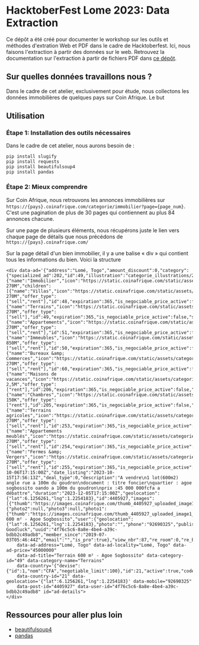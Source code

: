 # HacktoberFest Lome 2023: Data Extraction

Ce dépôt a été créé pour documenter le workshop sur les outils et méthodes d'extration Web et PDF dans le cadre de Hacktoberfest. Ici, nous faisons l'extraction à partir des données sur le web. Retrouvez la documentation sur l'extraction à partir de fichiers PDF dans [ce dépôt](https://github.com/gausoft/hacktoberfest-pdf-tabular-data-extraction).

## Sur quelles données travaillons nous ?

Dans le cadre de cet atelier, exclusivement pour étude, nous collectons les données immobilières de quelques pays sur Coin Afrique. Le but

## Utilisation

### Étape 1: Installation des outils nécessaires

Dans le cadre de cet atelier, nous aurons besoin de :

```
pip install slugify
pip install requests
pip install beautifulsoup4
pip install pandas
```

### Étape 2: Mieux comprendre
Sur Coin Afrique, nous retrouvons les annonces immobilières sur ```https://{pays}.coinafrique.com/categorie/immobilier?page={page_num}```. C'est une pagination de plus de 30 pages qui contiennent au plus 84 annonces chacune.

Sur une page de plusieurs éléments, nous récupérons juste le lien vers chaque page de détails que nous précédons de ```https://{pays}.coinafrique.com/```

Sur la page détail d'un bien immobilier, il y a une balise « div » qui contient tous les informations du bien. Voici la structure

```
<div data-ad='{"address":"Lomé, Togo","amount_discount":0,"category":{"specialized_ad":202,"id":49,"illustration":"categorie_illustrations/20180103163542.png","name":"Terrains","occasion":false,"parent":{"name":"Immobilier","icon":"https://static.coinafrique.com/static/assets/categories/20180103163400.png","icon_selected":"https://static.coinafrique.com/static/assets/categories/20180103163400_yellow.png","illustration":"categorie_illustrations/v1/20180103163400.png","range_id":"Range 270M","children":[{"name":"Villas","icon":"https://static.coinafrique.com/static/assets/categories/20180103163417.png","icon_selected":"https://static.coinafrique.com/static/assets/categories/20180103163417_yellow.png","illustration":"categorie_illustrations/v1/20180103163417.png","range_id":"Range 270M","offer_type":["sell","rent"],"id":48,"expiration":365,"is_negociable_price_active":false,"specialized_ad":200},{"name":"Terrains","icon":"https://static.coinafrique.com/static/assets/categories/20180103163542.png","icon_selected":"https://static.coinafrique.com/static/assets/categories/20180103163542_yellow.png","illustration":"categorie_illustrations/v1/20180103163542.png","range_id":"Range 270M","offer_type":["sell"],"id":49,"expiration":365,"is_negociable_price_active":false,"specialized_ad":202},{"name":"Appartements","icon":"https://static.coinafrique.com/static/assets/categories/20180103163436.png","icon_selected":"https://static.coinafrique.com/static/assets/categories/20180103163436_yellow.png","illustration":"categorie_illustrations/v1/20180103163436.png","range_id":"Range 270M","offer_type":["sell","rent"],"id":51,"expiration":365,"is_negociable_price_active":false,"specialized_ad":201},{"name":"Immeubles","icon":"https://static.coinafrique.com/static/assets/categories/20180103163459.png","icon_selected":"https://static.coinafrique.com/static/assets/categories/20180103163459_yellow.png","illustration":"categorie_illustrations/v1/20180103163459.png","range_id":"Range 850M","offer_type":["sell","rent"],"id":50,"expiration":365,"is_negociable_price_active":false,"specialized_ad":203},{"name":"Bureaux &amp; Commerces","icon":"https://static.coinafrique.com/static/assets/categories/20180103163525.png","icon_selected":"https://static.coinafrique.com/static/assets/categories/20180103163525_yellow.png","illustration":"categorie_illustrations/v1/20180103163525.png","range_id":"Range 270M","offer_type":["sell","rent"],"id":60,"expiration":365,"is_negociable_price_active":false,"specialized_ad":204},{"name":"Maisons de vacances","icon":"https://static.coinafrique.com/static/assets/categories/vacances.png","icon_selected":"https://static.coinafrique.com/static/assets/categories/vacances_yellow.png","illustration":"categorie_illustrations/v1/vacances.png","range_id":"Range 2,5M","offer_type":["rent"],"id":206,"expiration":365,"is_negociable_price_active":false,"specialized_ad":200},{"name":"Chambres","icon":"https://static.coinafrique.com/static/assets/categories/chambres.png","icon_selected":"https://static.coinafrique.com/static/assets/categories/chambres_yellow.png","illustration":"categorie_illustrations/v1/chambres.png","range_id":"Range 150K","offer_type":["rent"],"id":205,"expiration":365,"is_negociable_price_active":false,"specialized_ad":204},{"name":"Terrains agricoles","icon":"https://static.coinafrique.com/static/assets/categories/agricole.png","icon_selected":"https://static.coinafrique.com/static/assets/categories/agricole_yellow.png","illustration":"categorie_illustrations/v1/agricole.png","range_id":"Range 270M","offer_type":["sell","rent"],"id":253,"expiration":365,"is_negociable_price_active":false,"specialized_ad":202},{"name":"Appartements meublés","icon":"https://static.coinafrique.com/static/assets/categories/apt_meubles.png","icon_selected":"https://static.coinafrique.com/static/assets/categories/apt_meubles_yellow.png","illustration":"categorie_illustrations/v1/apt_meubles.png","range_id":"Range 270M","offer_type":["sell","rent"],"id":254,"expiration":365,"is_negociable_price_active":false,"specialized_ad":201},{"name":"Fermes &amp; Vergers","icon":"https://static.coinafrique.com/static/assets/categories/fermes.png","icon_selected":"https://static.coinafrique.com/static/assets/categories/fermes_yellow.png","illustration":"categorie_illustrations/v1/fermes.png","range_id":"Range 270M","offer_type":["sell","rent"],"id":255,"expiration":365,"is_negociable_price_active":false,"specialized_ad":202}],"id":14,"expiration":365,"is_negociable_price_active":false,"specialized_ad":2,"occasion":false}},"currency":"CFA","date_creation":"2023-10-06T17:15:00Z","date_listing":"2023-10-15T17:56:13Z","deal_type":0,"description":"A vendre\n1 lot(600m2) angle rue a 100m du goudron\ndocument : titre foncier\nquartier : agoe sogbossito oando a 100m du goudron\nprix :45 000 000fcfa a débattre","duration":"2023-12-05T17:15:00Z","geolocation":{"lat":6.1256261,"lng":1.2254183},"id":4405927,"images":[{"thumb":"https://images.coinafrique.com/thumb_4405927_uploaded_image1_1696612501.jpg","normal":"https://images.coinafrique.com/4405927_uploaded_image1_1696612501.jpg"},null,null,null,null,null],"is_delivery":false,"is_discount":false,"is_exchange_accepted":false,"is_favorite":false,"is_financeable":false,"is_new":false,"is_own_ad":false,"is_top_ad":false,"is_urgent":false,"moderation_message":"","phone":"+22892690325","photos":{"photo2":null,"photo3":null,"photo1":{"thumb":"https://images.coinafrique.com/thumb_4405927_uploaded_image1_1696612501.jpg","normal":"https://images.coinafrique.com/4405927_uploaded_image1_1696612501.jpg"}},"price":45000000,"specialized_ad":202,"state":"2","title":"Terrain 600 m² - Agoe Sogbossito","user":{"geolocation":{"lat":6.1256261,"lng":1.2254183},"photo":"","phone":"92690325","published_ads":1078,"address":"Togo","whatsapp_phone":"+22892690325","name":"Immo Goodluck","uuid":"4f76c5c6-8a8e-4be4-a39c-bdbb2c49adb8","member_since":"2019-07-03T05:46:44Z","email":"","is_pro":true},"view_nbr":87,"re_room":0,"re_bathroom":0,"re_offer_type":"sell","re_surface":600,"re_surface_unit":"m2","country_code":"TG","photosCount":1}'
    data-ad-address="Lomé, Togo" data-ad-locality="Lomé, Togo" data-ad-price="45000000"
    data-ad-title="Terrain 600 m² - Agoe Sogbossito" data-category-id="49" data-category-name="Terrains"
    data-country='{"devise":{"id":1,"nom":"CFA","negotiable_limit":100},"id":21,"active":true,"code":"TG","financing_available":false,"latitude":8.619543,"longitude":0.824782,"nom":"Togo","phone_code":"+228","monetization_enabled":true,"is_pro_feature_enabled":true,"is_subscription_feature_enabled":true,"prefix":"au"}'
    data-country-id="21" data-geolocation='{"lat":6.1256261,"lng":1.2254183}' data-mobile="92690325"
    data-post-id="4405927" data-user-id="4f76c5c6-8a8e-4be4-a39c-bdbb2c49adb8" id="ad-details">
</div>
```



## Ressources pour aller plus loin

- [beautifulsoup4](https://pypi.org/project/beautifulsoup4/)
- [pandas](https://pandas.pydata.org/docs/)
